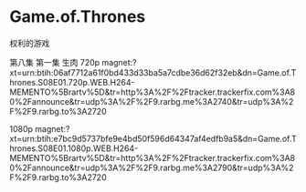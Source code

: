 # Game.of.Thrones
权利的游戏


第八集 第一集 生肉
720p
magnet:?xt=urn:btih:06af7712a61f0bd433d33ba5a7cdbe36d62f32eb&dn=Game.of.Thrones.S08E01.720p.WEB.H264-MEMENTO%5Brartv%5D&tr=http%3A%2F%2Ftracker.trackerfix.com%3A80%2Fannounce&tr=udp%3A%2F%2F9.rarbg.me%3A2740&tr=udp%3A%2F%2F9.rarbg.to%3A2720

1080p
magnet:?xt=urn:btih:e7bc9d5737bfe9e4bd50f596d64347af4edfb9a5&dn=Game.of.Thrones.S08E01.1080p.WEB.H264-MEMENTO%5Brartv%5D&tr=http%3A%2F%2Ftracker.trackerfix.com%3A80%2Fannounce&tr=udp%3A%2F%2F9.rarbg.me%3A2790&tr=udp%3A%2F%2F9.rarbg.to%3A2720
